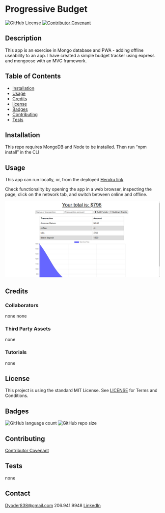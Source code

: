 # Progressive Budget 
![GitHub License](https://img.shields.io/github/license/Dyoder838/Progressive-Budget)
[![Contributor Covenant](https://img.shields.io/badge/Contributor%20Covenant-v2.0%20adopted-ff69b4.svg)](code_of_conduct.md)
                                                                                            
 ## Description
        
This app is an exercise in Mongo database and PWA - adding offline useability to an app. 
I have created a simple budget tracker using express and mongoose with an MVC framework.
            
## Table of Contents

- [Installation](#Installation)
- [Usage](#Usage)
- [Credits](#credits)
- [license](#license)
- [Badges](#Badges)
- [Contributing](#Contributing)
- [Tests](#Tests)
            
            
## Installation

This repo requires MongoDB and Node to be installed. 
Then run “npm install” in the CLI 
        

## Usage 
        
This app can run locally, or, from the deployed [Heroku link](https://git.heroku.com/desolate-oasis-62895.git)

Check functionality by opening the app in a web browser, inspecting the page, click on the network tab, and switch between online and offline.
            
![screenshot](/public/assets/home-page.PNG?raw=true)

            
## Credits

### Collaborators
            
none none

### Third Party Assets
            
none

### Tutorials 
            
none

            
## License

This project is using the standard MIT License. See [LICENSE](.LICENSE) for Terms and Conditions.


## Badges

![GitHub language count](https://img.shields.io/github/languages/count/Dyoder838/Progressive-Budget)
![GitHub repo size](https://img.shields.io/github/repo-size/Dyoder838/Progressive-Budget)

            
## Contributing

[Contributor Covenant](.CODE_OF_CONDUCT.md)
            
            
## Tests

none

## Contact
Dyoder838@gmail.com
206.941.9948
[LinkedIn](www.linkedin.com/in/daniel-j-yoder)